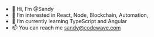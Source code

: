 - 👋 Hi, I’m @Sandy
- 👀 I’m interested in React, Node, Blockchain, Automation, 
- 🌱 I’m currently learning TypeScript and Angular
- 📫 You can reach me sandy@codewave.com

<!---
CodewaveSandy/CodewaveSandy is a ✨ special ✨ repository because its `README.md` (this file) appears on your GitHub profile.
You can click the Preview link to take a look at your changes.
--->
